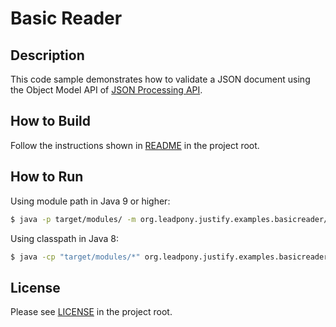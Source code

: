 # Basic Reader

## Description

This code sample demonstrates how to validate a JSON document using the Object Model API of [JSON Processing API].

## How to Build

Follow the instructions shown in [README](../README.md) in the project root.

## How to Run

Using module path in Java 9 or higher:

```bash
$ java -p target/modules/ -m org.leadpony.justify.examples.basicreader/org.leadpony.justify.examples.basicreader.Example <path/to/instance> <path/to/schema>
```

Using classpath in Java 8:

```bash
$ java -cp "target/modules/*" org.leadpony.justify.examples.basicreader.Example <path/to/instance> <path/to/schema>
```

## License

Please see [LICENSE](../LICENSE) in the project root.

[JSON Processing API]: https://javaee.github.io/jsonp/
